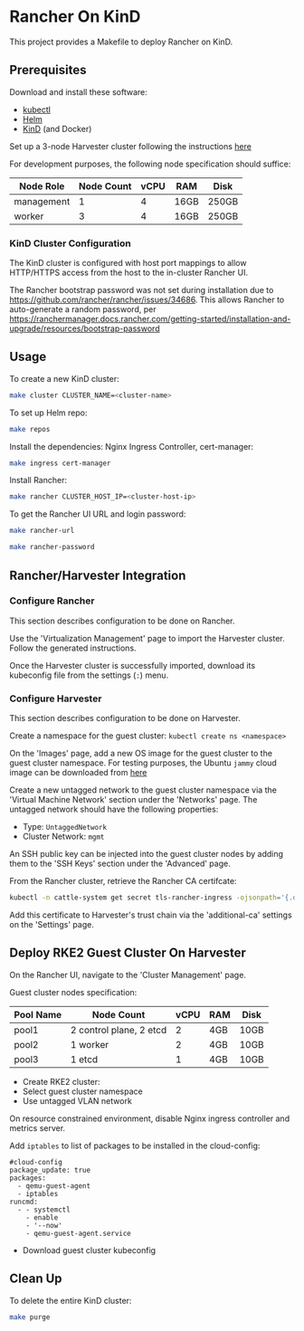 # Rancher On KinD

This project provides a Makefile to deploy Rancher on KinD.

## Prerequisites

Download and install these software:
  * [kubectl](https://kubernetes.io/docs/tasks/tools/)
  * [Helm](https:///helm.sh)
  * [KinD](https://kind.sigs.k8s.io/) (and Docker)

Set up a 3-node Harvester cluster following the instructions
[here](https://docs.harvesterhci.io/v1.4/install/index)

For development purposes, the following node specification should suffice:

Node Role | Node Count | vCPU | RAM  | Disk
----------|------------|------|------|------
management| 1          | 4    | 16GB | 250GB
worker    | 3          | 4    | 16GB | 250GB

### KinD Cluster Configuration

The KinD cluster is configured with host port mappings to allow HTTP/HTTPS access
from the host to the in-cluster Rancher UI.

The Rancher bootstrap password was not set during installation due to
https://github.com/rancher/rancher/issues/34686. This allows Rancher to
auto-generate a random password, per
https://ranchermanager.docs.rancher.com/getting-started/installation-and-upgrade/resources/bootstrap-password

## Usage

To create a new KinD cluster:
```sh
make cluster CLUSTER_NAME=<cluster-name>
```

To set up Helm repo:
```sh
make repos
```

Install the dependencies: Nginx Ingress Controller, cert-manager:
```sh
make ingress cert-manager
```

Install Rancher:
```sh
make rancher CLUSTER_HOST_IP=<cluster-host-ip>
```

To get the Rancher UI URL and login password:
```sh
make rancher-url

make rancher-password
```

## Rancher/Harvester Integration

### Configure Rancher

This section describes configuration to be done on Rancher.

Use the 'Virtualization Management' page to import the Harvester cluster. Follow
the generated instructions.

Once the Harvester cluster is successfully imported, download its kubeconfig file
from the settings (`:`) menu.

### Configure Harvester

This section describes configuration to be done on Harvester.

Create a namespace for the guest cluster: `kubectl create ns <namespace>`

On the 'Images' page, add a new OS image for the guest cluster to the guest
cluster namespace. For testing purposes, the Ubuntu `jammy` cloud image can be
downloaded from
[here](https://cloud-images.ubuntu.com/minimal/releases/jammy/release/ubuntu-22.04-minimal-cloudimg-amd64.img)

Create a new untagged network to the guest cluster namespace via the 'Virtual
Machine Network' section under the 'Networks' page. The untagged network should
have the following properties:

* Type: `UntaggedNetwork`
* Cluster Network: `mgmt`

An SSH public key can be injected into the guest cluster nodes by adding them to
the 'SSH Keys' section under the 'Advanced' page.

From the Rancher cluster, retrieve the Rancher CA certifcate:
```sh
kubectl -n cattle-system get secret tls-rancher-ingress -ojsonpath='{.data.ca\.crt}' | base64 -d -
```

Add this certificate to Harvester's trust chain via the 'additional-ca' settings
on the 'Settings' page.

## Deploy RKE2 Guest Cluster On Harvester

On the Rancher UI, navigate to the 'Cluster Management' page.

Guest cluster nodes specification:

Pool Name | Node Count              | vCPU | RAM | Disk
----------|-------------------------|------|-----|-----
pool1     | 2 control plane, 2 etcd | 2    | 4GB | 10GB
pool2     | 1 worker                | 2    | 4GB | 10GB
pool3     | 1 etcd                  | 1    | 4GB | 10GB

- Create RKE2 cluster:
- Select guest cluster namespace
- Use untagged VLAN network

On resource constrained environment, disable Nginx ingress controller and metrics
server.

Add `iptables` to list of packages to be installed in the cloud-config:
```
#cloud-config
package_update: true
packages:
  - qemu-guest-agent
  - iptables
runcmd:
  - - systemctl
    - enable
    - '--now'
    - qemu-guest-agent.service
```

- Download guest cluster kubeconfig

## Clean Up

To delete the entire KinD cluster:
```sh
make purge
```
